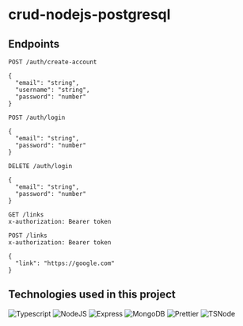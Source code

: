# crud-nodejs-postgresql

## Endpoints

```http
POST /auth/create-account

{
  "email": "string",
  "username": "string",
  "password": "number"
}
```

```http
POST /auth/login

{
  "email": "string",
  "password": "number"
}
```

```http
DELETE /auth/login

{
  "email": "string",
  "password": "number"
}
```

```http
GET /links
x-authorization: Bearer token
```

```http
POST /links
x-authorization: Bearer token

{
  "link": "https://google.com"
}
```

## Technologies used in this project

![Typescript](https://img.shields.io/badge/TypeScript-007ACC?style=for-the-badge&logo=typescript&logoColor=white)
![NodeJS](https://img.shields.io/badge/Nodejs-43853D?style=for-the-badge&logo=node.js&logoColor=white)
![Express](https://img.shields.io/badge/Express.js-000000?style=for-the-badge&logo=express&logoColor=white)
![MongoDB](https://img.shields.io/badge/mongodb-589636?style=for-the-badge&logo=mongodb&logoColor=white)
![Prettier](https://img.shields.io/badge/Prettier-f7b93e?style=for-the-badge&logo=prettier&logoColor=black)
![TSNode](https://img.shields.io/badge/ts--node-3178c6?style=for-the-badge&logo=ts-node&logoColor=white)
